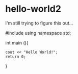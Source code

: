 # hello-world2
I'm still trying to figure this out...

#include <iostream>
using namespace std;
  
  int main (){
    
    cout << "Hello World!";
    return 0;
  }
